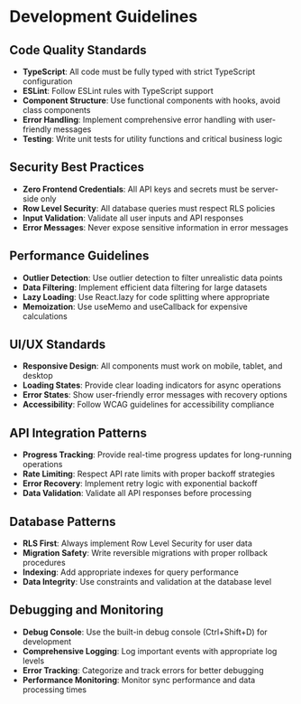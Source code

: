# Development Guidelines

## Code Quality Standards
- **TypeScript**: All code must be fully typed with strict TypeScript configuration
- **ESLint**: Follow ESLint rules with TypeScript support
- **Component Structure**: Use functional components with hooks, avoid class components
- **Error Handling**: Implement comprehensive error handling with user-friendly messages
- **Testing**: Write unit tests for utility functions and critical business logic

## Security Best Practices
- **Zero Frontend Credentials**: All API keys and secrets must be server-side only
- **Row Level Security**: All database queries must respect RLS policies
- **Input Validation**: Validate all user inputs and API responses
- **Error Messages**: Never expose sensitive information in error messages

## Performance Guidelines
- **Outlier Detection**: Use outlier detection to filter unrealistic data points
- **Data Filtering**: Implement efficient data filtering for large datasets
- **Lazy Loading**: Use React.lazy for code splitting where appropriate
- **Memoization**: Use useMemo and useCallback for expensive calculations

## UI/UX Standards
- **Responsive Design**: All components must work on mobile, tablet, and desktop
- **Loading States**: Provide clear loading indicators for async operations
- **Error States**: Show user-friendly error messages with recovery options
- **Accessibility**: Follow WCAG guidelines for accessibility compliance

## API Integration Patterns
- **Progress Tracking**: Provide real-time progress updates for long-running operations
- **Rate Limiting**: Respect API rate limits with proper backoff strategies
- **Error Recovery**: Implement retry logic with exponential backoff
- **Data Validation**: Validate all API responses before processing

## Database Patterns
- **RLS First**: Always implement Row Level Security for user data
- **Migration Safety**: Write reversible migrations with proper rollback procedures
- **Indexing**: Add appropriate indexes for query performance
- **Data Integrity**: Use constraints and validation at the database level

## Debugging and Monitoring
- **Debug Console**: Use the built-in debug console (Ctrl+Shift+D) for development
- **Comprehensive Logging**: Log important events with appropriate log levels
- **Error Tracking**: Categorize and track errors for better debugging
- **Performance Monitoring**: Monitor sync performance and data processing times